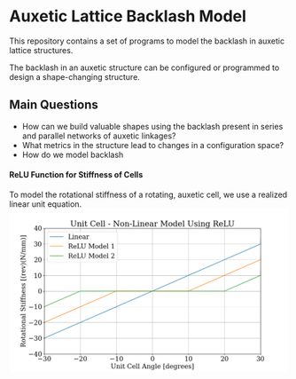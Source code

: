# Auxetic Lattice Backlash Model
This repository contains a set of programs to model the backlash in auxetic lattice structures.

The backlash in an auxetic structure can be configured or programmed to design a shape-changing structure.

## Main Questions
- How can we build valuable shapes using the backlash present in series and parallel networks of auxetic linkages?
- What metrics in the structure lead to changes in a configuration space?
- How do we model backlash


#### ReLU Function for Stiffness of Cells
To model the rotational stiffness of a rotating, auxetic cell, we use a realized linear unit equation.
![alt text](./figures/ReLU_demo_figure.png "ReLU model")
